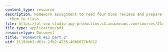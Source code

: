 ```yaml
---
content_type: resource
description: Homework assignment to read four book reviews and prepare to discuss
  them in class.
file: https://ol-ocw-studio-app-production.s3.amazonaws.com/courses/21w-777-the-science-essay-spring-2009/2119deb3d61c1fb2473540b6677bf612_MIT21W_777s09_assn10_hw11part2.pdf
file_type: application/pdf
resourcetype: Document
title: 'Homework #11 part 2'
uid: 2119deb3-d61c-1fb2-4735-40b6677bf612
---
```

